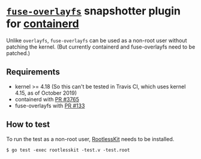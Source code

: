 # [`fuse-overlayfs`](https://github.com/containers/fuse-overlayfs) snapshotter plugin for [containerd](https://containerd.io)

Unlike `overlayfs`, `fuse-overlayfs` can be used as a non-root user without patching the kernel.
(But currently containerd and fuse-overlayfs need to be patched.)

## Requirements
* kernel >= 4.18  (So this can't be tested in Travis CI, which uses kernel 4.15, as of October 2019)
* containerd with [PR #3765](https://github.com/containerd/containerd/pull/3765)
* fuse-overlayfs with [PR #133](https://github.com/containers/fuse-overlayfs/pull/133)

## How to test

To run the test as a non-root user, [RootlessKit](https://github.com/rootless-containers/rootlesskit) needs to be installed.

```console
$ go test -exec rootlesskit -test.v -test.root
```
